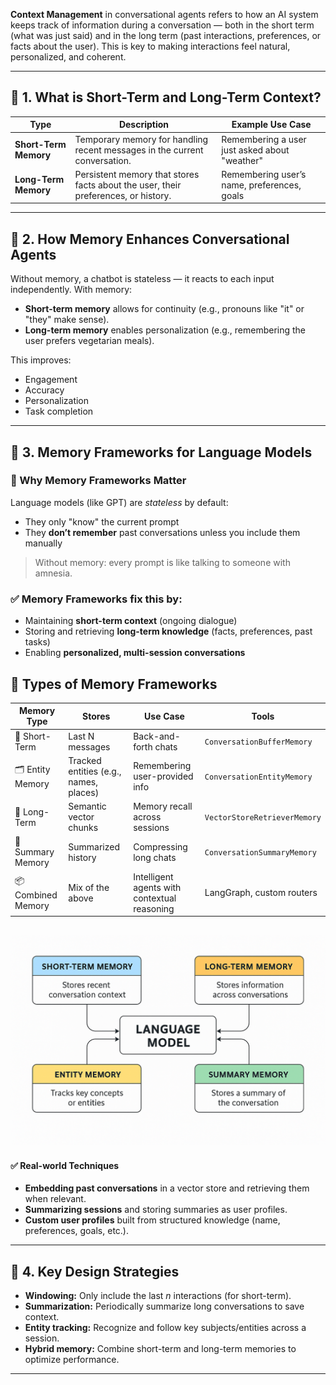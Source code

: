 **Context Management** in conversational agents refers to how an AI system keeps track of information during a conversation — both in the short term (what was just said) and in the long term (past interactions, preferences, or facts about the user). This is key to making interactions feel natural, personalized, and coherent.

---

## 🔹 **1. What is Short-Term and Long-Term Context?**

| Type                  | Description                                                                        | Example Use Case                              |
| --------------------- | ---------------------------------------------------------------------------------- | --------------------------------------------- |
| **Short-Term Memory** | Temporary memory for handling recent messages in the current conversation.         | Remembering a user just asked about "weather" |
| **Long-Term Memory**  | Persistent memory that stores facts about the user, their preferences, or history. | Remembering user’s name, preferences, goals   |

---

## 🔹 **2. How Memory Enhances Conversational Agents**

Without memory, a chatbot is stateless — it reacts to each input independently. With memory:

* **Short-term memory** allows for continuity (e.g., pronouns like "it" or "they" make sense).
* **Long-term memory** enables personalization (e.g., remembering the user prefers vegetarian meals).

This improves:

* Engagement
* Accuracy
* Personalization
* Task completion

---

## 🔹 **3. Memory Frameworks for Language Models**

### 🧠 Why Memory Frameworks Matter

Language models (like GPT) are *stateless* by default:

* They only "know" the current prompt
* They **don’t remember** past conversations unless you include them manually

> Without memory: every prompt is like talking to someone with amnesia.

### ✅ Memory Frameworks fix this by:

* Maintaining **short-term context** (ongoing dialogue)
* Storing and retrieving **long-term knowledge** (facts, preferences, past tasks)
* Enabling **personalized, multi-session conversations**

## 🧩 Types of Memory Frameworks

| Memory Type        | Stores                                 | Use Case                                     | Tools                        |
| ------------------ | -------------------------------------- | -------------------------------------------- | ---------------------------- |
| 🧠 Short-Term      | Last N messages                        | Back-and-forth chats                         | `ConversationBufferMemory`   |
| 🗂️ Entity Memory  | Tracked entities (e.g., names, places) | Remembering user-provided info               | `ConversationEntityMemory`   |
| 🧠 Long-Term       | Semantic vector chunks                 | Memory recall across sessions                | `VectorStoreRetrieverMemory` |
| 🔁 Summary Memory  | Summarized history                     | Compressing long chats                       | `ConversationSummaryMemory`  |
| 📦 Combined Memory | Mix of the above                       | Intelligent agents with contextual reasoning | LangGraph, custom routers    |


![Memory Framework Visualization](./memory_chatbot.png)
---
#### ✅ **Real-world Techniques**

* **Embedding past conversations** in a vector store and retrieving them when relevant.
* **Summarizing sessions** and storing summaries as user profiles.
* **Custom user profiles** built from structured knowledge (name, preferences, goals, etc.).

---

## 🔹 **4. Key Design Strategies**

* **Windowing:** Only include the last *n* interactions (for short-term).
* **Summarization:** Periodically summarize long conversations to save context.
* **Entity tracking:** Recognize and follow key subjects/entities across a session.
* **Hybrid memory:** Combine short-term and long-term memories to optimize performance.

---

